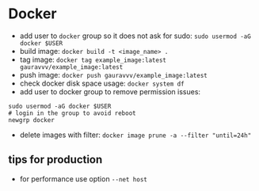 # Docker
* add user to `docker` group so it does not ask for sudo: `sudo usermod -aG docker $USER`
* build image: `docker build -t <image_name> .`
* tag image: `docker tag example_image:latest gauravvv/example_image:latest`
* push image: `docker push gauravvv/example_image:latest`
* check docker disk space usage: `docker system df`
* add user to docker group to remove permission issues: 
```
sudo usermod -aG docker $USER
# login in the group to avoid reboot
newgrp docker
```
* delete images with filter: `docker image prune -a --filter "until=24h"`
## tips for production
* for performance use option `--net host`

